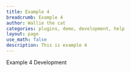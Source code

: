 ```yaml
---
title: Example 4
breadcrumb: Example 4
author: Wallie the cat
categories: plugins, demo, development, help
layout: page
use_math: false
description: This is example 4
---
```


Example 4
Development
